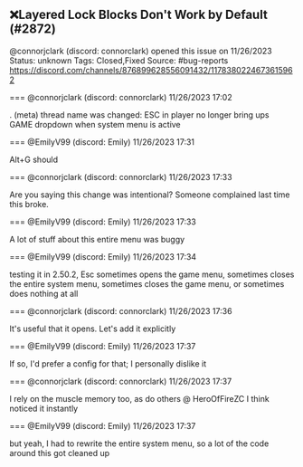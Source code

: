 ## ❌Layered Lock Blocks Don't Work by Default (#2872)
@connorjclark (discord: connorclark) opened this issue on 11/26/2023
Status: unknown
Tags: Closed,Fixed
Source: #bug-reports https://discord.com/channels/876899628556091432/1178380224673615962


=== @connorjclark (discord: connorclark) 11/26/2023 17:02

.
(meta) thread name was changed: ESC in player no longer bring ups GAME dropdown when system menu is active

=== @EmilyV99 (discord: Emily) 11/26/2023 17:31

Alt+G should

=== @connorjclark (discord: connorclark) 11/26/2023 17:33

Are you saying this change was intentional?
Someone complained last time this broke.

=== @EmilyV99 (discord: Emily) 11/26/2023 17:33

A lot of stuff about this entire menu was buggy

=== @EmilyV99 (discord: Emily) 11/26/2023 17:34

testing it in 2.50.2, Esc sometimes opens the game menu, sometimes closes the entire system menu, sometimes closes the game menu, or sometimes does nothing at all

=== @connorjclark (discord: connorclark) 11/26/2023 17:36

It's useful that it opens.
Let's add it explicitly

=== @EmilyV99 (discord: Emily) 11/26/2023 17:37

If so, I'd prefer a config for that; I personally dislike it

=== @connorjclark (discord: connorclark) 11/26/2023 17:37

I rely on the muscle memory too, as do others @ HeroOfFireZC I think noticed it instantly

=== @EmilyV99 (discord: Emily) 11/26/2023 17:37

but yeah, I had to rewrite the entire system menu, so a lot of the code around this got cleaned up
